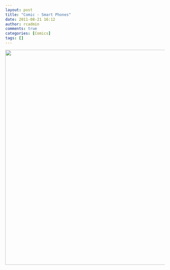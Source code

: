 ```yaml
---
layout: post
title: "Comic - Smart Phones"
date: 2011-08-21 16:12
author: rcadmin
comments: true
categories: [Comics]
tags: []
---
```

<a href="http://bitsmack.com/wp/2011/08/21/comic-smart-phones/"><img src="http://bitsmack.com/wp/wp-content/uploads/2011/08/20110821.jpg" alt="" title="Ooh wallpapers!" width="680" height="680" class="alignnone size-full wp-image-2266" /></a>
